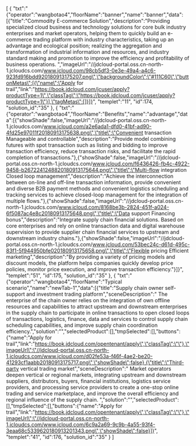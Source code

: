 [
	{
		"txt":"{\"operator\":\"wangbotao4\",\"floorName\":\"banner\",\"name\":\"banner\",\"data\":[{\"title\":\"Commodity E-commerce Solution\",\"description\":\"Providing specialized cloud business and technology solutions for core bulk industry enterprises and market operators, helping them to quickly build an e-commerce trading platform with industry characteristics, taking up an advantage and ecological position; realizing the aggregation and transformation of industrial information and resources, and industry standard making and promotion to improve the efficiency and profitability of business operations. \",\"imageUrl\":\"//jdcloud-portal.oss.cn-north-1.jcloudcs.com/www.jcloud.com/98cb5df3-0e3e-49a4-a4c6-923fd916bdd920180913175207.png\",\"backgroundColor\":\"#111C60\",\"buttonMetas\":[{\"name\":\"Apply for trail\",\"link\":\"https://book.jdcloud.com/jcuser/apply?productType=1\",\"classTag\":\"https://book.jdcloud.com/jcuser/apply?productType=1\"}],\"tagMetas\":[]}]}",
		"templet":"11",
		"id":174,
		"solution_id":"35"
	},
	{
		"txt":"{\"operator\":\"wangbotao4\",\"floorName\":\"Benefits\",\"name\":\"advantage\",\"data\":[{\"showShade\":false,\"imageUrl\":\"//jdcloud-portal.oss.cn-north-1.jcloudcs.com/www.jcloud.com/a2e6ada1-dfd0-41bf-ad90-4fd25e97011f20180913175638.png\",\"title\":\"Convenient transaction  Manageable and controllable\",\"description\":\"Provide model combining futures with spot transaction such as listing and bidding to improve transaction efficiency, reduce transaction risks, and facilitate the rapid completion of transactions.\"},{\"showShade\":false,\"imageUrl\":\"//jdcloud-portal.oss.cn-north-1.jcloudcs.com/www.jcloud.com/f6436426-fb4c-4922-9458-b2672241248820180913175644.png\",\"title\":\"Multi-flow integration  Closed loop management\",\"description\":\"Achieve the interconnection between on-line and off-line transaction information, provide convenient and diverse B2B payment methods and convenient logistics scheduling and tracking services to achieve closed-loop management for the integration of multiple flows.\"},{\"showShade\":false,\"imageUrl\":\"//jdcloud-portal.oss.cn-north-1.jcloudcs.com/www.jcloud.com/8168be3b-2824-451f-a024-6f5087ac4e8c20180913175648.png\",\"title\":\"Data support  Financing bonus\",\"description\":\"Integrate supply chain financial solutions. Based on core enterprises and rely on online transaction data and digital warehouse supervision to provide supplier chain financial services to upstream and downstream industry chains.\"},{\"showShade\":false,\"imageUrl\":\"//jdcloud-portal.oss.cn-north-1.jcloudcs.com/www.jcloud.com/53bec24c-d61d-495c-83f1-5f944950bfe020180913175658.png\",\"title\":\"Flexible pricing  Efficient marketing\",\"description\":\"By providing a variety of pricing models and discount models, the platform helps companies quickly develop price policies, monitor price execution, and improve transaction efficiency.\"}]}",
		"templet":"51",
		"id":175,
		"solution_id":"35"
	},
	{
		"txt":"{\"operator\":\"wangbotao4\",\"floorName\":\"Typical scenario\",\"name\":\"newTab-1\",\"data\":[{\"title\":\"Supply chain owner self-support and investment trading platform\",\"sceneDescription\":\" The enterprise of the chain owner relies on the integration of own offline resources and capabilities to attract upstream and downstream enterprises in the supply chain to participate in online transactions to open closed loops of transactions, logistics, finance, data and services to control supply chain scheduling capabilities, and improve supply chain coordination efficiency.\",\"solution\":\"\",\"selectedProduct\":[],\"tmpSelected\":[],\"buttons\":{\"name\":\"Apply for trail\",\"link\":\"https://book.jdcloud.com/opentenant/apply\",\"classTag\":\"\"},\"imageUrl\":\"//jdcloud-portal.oss.cn-north-1.jcloudcs.com/www.jcloud.com/d02fe53a-f46f-4ae2-be20-41293cf1aabb20180913175717.png\",\"showShade\":false},{\"title\":\"Third-party vertical trading market\",\"sceneDescription\":\" Market operators deepen vertical or regional markets, integrating upstream and downstream suppliers, distributors, buyers, financial institutions, logistics service providers, and processing service providers to create a one-stop online trading and service marketplace, and improve the overall efficiency and regional influence of the supply chain. \",\"solution\":\"\",\"selectedProduct\":[],\"tmpSelected\":[],\"buttons\":{\"name\":\"Apply for trail\",\"link\":\"https://book.jdcloud.com/opentenant/apply\",\"classTag\":\"\"},\"imageUrl\":\"//jdcloud-portal.oss.cn-north-1.jcloudcs.com/www.jcloud.com/6c9a2a69-9c9b-4a55-93f4-3eaa68c5339620180913201343.png\",\"showShade\":false}]}",
		"templet":"41",
		"id":176,
		"solution_id":"35"
	}
]
